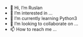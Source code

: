 - 👋 Hi, I’m Ruslan
- 👀 I’m interested in ...
- 🌱 I’m currently learning Python3
- 💞️ I’m looking to collaborate on ...
- 📫 How to reach me ...

<!---
RusLANx86/RusLANx86 is a ✨ special ✨ repository because its `README.md` (this file) appears on your GitHub profile.
You can click the Preview link to take a look at your changes.
--->
